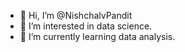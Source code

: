 - 👋 Hi, I’m @NishchalvPandit
- 👀 I’m interested in data science.
- 🌱 I’m currently learning data analysis.

<!---
NishchalvPandit/NishchalvPandit is a ✨ special ✨ repository because its `README.md` (this file) appears on your GitHub profile.
You can click the Preview link to take a look at your changes.
--->
